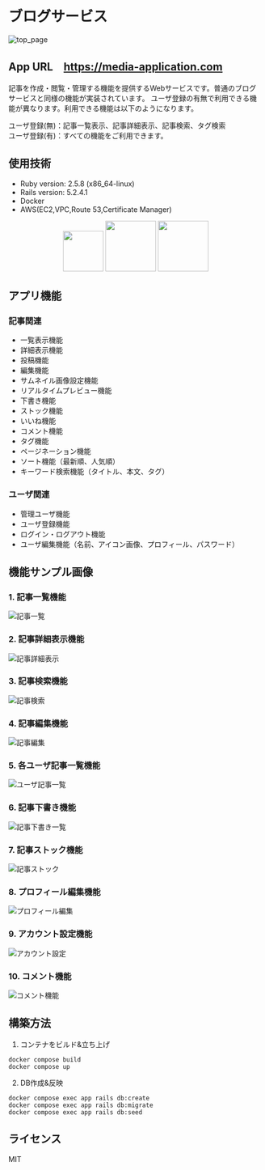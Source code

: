 #  ブログサービス

![top_page](https://user-images.githubusercontent.com/57606507/87867878-4072d400-c9cc-11ea-8e34-67f511c75822.png)

## App URL　**https://media-application.com** 

記事を作成・閲覧・管理する機能を提供するWebサービスです。普通のブログサービスと同様の機能が実装されています。
ユーザ登録の有無で利用できる機能が異なります。利用できる機能は以下のようになります。

ユーザ登録(無)：記事一覧表示、記事詳細表示、記事検索、タグ検索  
ユーザ登録(有)：すべての機能をご利用できます。

## 使用技術
- Ruby version: 2.5.8 (x86_64-linux)
- Rails version: 5.2.4.1
- Docker
- AWS(EC2,VPC,Route 53,Certificate Manager)

<p align="center">
<img src="https://user-images.githubusercontent.com/57606507/78248075-ecc8a180-7526-11ea-985e-d74e30799ae2.png" height="80px;" />
<img src="https://user-images.githubusercontent.com/57606507/78248084-f0f4bf00-7526-11ea-8fa9-e79ffa6ce020.png" height="100px;" />
<img src="https://user-images.githubusercontent.com/57606507/78248089-f3571900-7526-11ea-8fb3-5fd30f0f1df3.png" height="100px;" />
</p>

## アプリ機能

### 記事関連
- 一覧表示機能
- 詳細表示機能
- 投稿機能
- 編集機能
- サムネイル画像設定機能
- リアルタイムプレビュー機能
- 下書き機能
- ストック機能
- いいね機能
- コメント機能
- タグ機能
- ページネーション機能
- ソート機能（最新順、人気順）
- キーワード検索機能（タイトル、本文、タグ）

### ユーザ関連
- 管理ユーザ機能
- ユーザ登録機能
- ログイン・ログアウト機能
- ユーザ編集機能（名前、アイコン画像、プロフィール、パスワード）

## 機能サンプル画像

### 1. 記事一覧機能
![記事一覧](https://user-images.githubusercontent.com/57606507/87867905-76b05380-c9cc-11ea-8010-032a50498bf7.png)

### 2. 記事詳細表示機能
![記事詳細表示](https://user-images.githubusercontent.com/57606507/87867913-7b750780-c9cc-11ea-83ce-bad1db403105.png)

### 3. 記事検索機能
![記事検索](https://user-images.githubusercontent.com/57606507/87867911-7adc7100-c9cc-11ea-95a3-7fb2d8cae608.png)

### 4. 記事編集機能
![記事編集](https://user-images.githubusercontent.com/57606507/87867915-7c0d9e00-c9cc-11ea-9a49-4b4172678026.png)

### 5. 各ユーザ記事一覧機能
![ユーザ記事一覧](https://user-images.githubusercontent.com/57606507/87867912-7adc7100-c9cc-11ea-974e-0f3d8ebace04.png)

### 6. 記事下書き機能
![記事下書き一覧](https://user-images.githubusercontent.com/57606507/87867909-7a43da80-c9cc-11ea-905d-dbe401985413.png)

### 7. 記事ストック機能
![記事ストック](https://user-images.githubusercontent.com/57606507/87867904-7617bd00-c9cc-11ea-916e-4089b8c5bbb4.png)

### 8. プロフィール編集機能
![プロフィール編集](https://user-images.githubusercontent.com/57606507/87867910-7a43da80-c9cc-11ea-9b76-172aa25cd3ec.png)

### 9. アカウント設定機能
![アカウント設定](https://user-images.githubusercontent.com/57606507/87867919-7fa12500-c9cc-11ea-8c8f-60066339bbca.png)

### 10. コメント機能
![コメント機能](https://user-images.githubusercontent.com/57606507/86514425-f5de4d00-be4c-11ea-8087-1b82e1a79db5.png)

## 構築方法
1. コンテナをビルド&立ち上げ
```
docker compose build
docker compose up
```
2. DB作成&反映
```
docker compose exec app rails db:create
docker compose exec app rails db:migrate
docker compose exec app rails db:seed

```

## ライセンス
MIT
